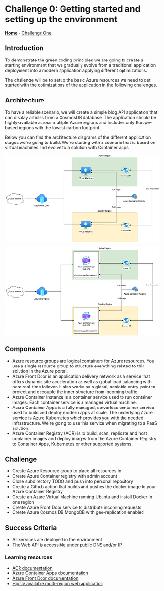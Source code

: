 # Challenge 0: Getting started and setting up the environment

**[Home](../README.md)** - [Challenge One](./00-Getting-started.md)

## Introduction

To demonstrate the green coding principles we are going to create a starting environment that we gradually evolve from a traditional application deployment into a modern application applying different optimizations. 

The challenge will be to setup the basic Azure resources we need to get started with the optimizations of the application in the following challenges.

## Architecture

To have a reliable scenario, we will create a simple blog API application that can display articles from a CosmosDB database. The application should be highly-available across multiple Azure regions and includes only Europe-based regions with the lowest carbon footprint.

Below you can find the architecture diagrams of the different application stages we're going to build.
We're starting with a scenario that is based on virtual machines and evolve to a solution with Container apps 

![VM Architecture](../Images/architecture-stage01.png)

![Container Apps Architecture](../Images/architecture-stage02.png)

## Components

* Azure resource groups are logical containers for Azure resources. You use a single resource group to structure everything related to this solution in the Azure portal.
* Azure Front Door is an application delivery network as a service that offers dynamic site acceleration as well as global load balancing with near real-time failover.
  It also works as a global, scalable entry-point to protect and decouple the inner structure from incoming traffic.
* Azure Container Instance is a container service used to run container images. Each container service is a managed virtual machine.
* Azure Container Apps is a fully managed, serverless container service used to build and deploy modern apps at scale. The underlying Azure service is Azure Kubernetes which provides you with the needed infrastructure. We're going to use this service when migrating to a PaaS solution.
* Azure Container Registry (ACR) is to build, scan, replicate and host container images and deploy images from the Azure Container Registry to Container Apps, Kubernetes or other supported systems.

## Challenge

* Create Azure Resource group to place all resources in
* Create Azure Container registry with admin account
* Clone subdirectory TODO and push into personal repository
* Create a Github action that builds and pushes the docker image to your Azure Container Registry
* Create an Azure Virtual Machine running Ubuntu and install Docker in one region
* Create Azure Front Door service to distribute incoming requests
* Create Azure Cosmos DB MongoDB with geo-replication enabled

## Success Criteria

* All services are deployed in the environment
* The Web API is accessible under public DNS and/or IP
  

### Learning resources

* [ACR documentation](https://learn.microsoft.com/en-us/azure/container-registry/)
* [Azure Container Apps documentation](https://learn.microsoft.com/en-us/azure/container-apps/)
* [Azure Front Door documentation](https://learn.microsoft.com/en-us/azure/frontdoor/)
* [Highly available multi-region web application](https://learn.microsoft.com/en-us/azure/architecture/reference-architectures/app-service-web-app/multi-region)